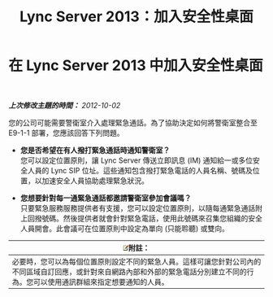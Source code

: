 ﻿---
title: Lync Server 2013：加入安全性桌面
TOCTitle: 加入安全性桌面
ms:assetid: 4b1d9125-7488-419b-85dd-a8dd3ab5add3
ms:mtpsurl: https://technet.microsoft.com/zh-tw/library/Gg398299(v=OCS.15)
ms:contentKeyID: 49290840
ms.date: 08/10/2015
mtps_version: v=OCS.15
ms.translationtype: HT
---

# 在 Lync Server 2013 中加入安全性桌面

 

_**上次修改主題的時間：** 2012-10-02_

您的公司可能需要警衛室介入處理緊急通話。為了協助決定如何將警衛室整合至 E9-1-1 部署，您應該回答下列問題。

  - **您是否希望在有人撥打緊急通話時通知警衛室？**  
    您可以設定位置原則，讓 Lync Server 傳送立即訊息 (IM) 通知給一或多位安全人員的 Lync SIP 位址。這些通知包含撥打緊急電話的人員名稱、號碼及位置，以加速安全人員協助處理緊急狀況。

<!-- end list -->

  - **您想要針對每一通緊急通話都邀請警衛室參加會議嗎？**  
    只要緊急服務服務提供者有支援，您可以設定位置原則，以隨每通緊急通話附上回撥號碼。然後提供者就會針對緊急電話，使用此號碼來召集您組織的安全人員開會。此會議可在位置原則中設定為單向 (只能聆聽) 或雙向。

<table>
<thead>
<tr class="header">
<th><img src="images/Gg398811.note(OCS.15).gif" title="note" alt="note" />附註：</th>
</tr>
</thead>
<tbody>
<tr class="odd">
<td>必要時，您可以為每個位置原則設定不同的緊急人員。這樣可讓您針對公司內的不同區域自訂回應，或針對來自網路內部和外部的緊急電話分別建立不同的行為。您可以使用通訊群組來指定想要通知的人員。</td>
</tr>
</tbody>
</table>

